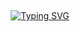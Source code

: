 ## <!-- Typing SVG -->
<p align="center">
    <a href="https://github.com/47hxl-53r">
        <img
src="https://readme-typing-svg.herokuapp.com/?size=35&width=800&lines=Python+Reverse+engineering"
            alt="Typing SVG"
        />
    </a>
</p>
